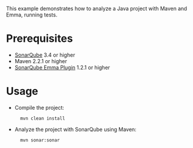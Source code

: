 This example demonstrates how to analyze a Java project with Maven and Emma, running tests.

Prerequisites
=============
* [SonarQube](http://www.sonarsource.org/downloads/) 3.4 or higher
* Maven 2.2.1 or higher
* [SonarQube Emma Plugin](http://docs.codehaus.org/display/SONAR/Sonar+Emma+Plugin) 1.2.1 or higher

Usage
=====
* Compile the project:

        mvn clean install
  	
		
* Analyze the project with SonarQube using Maven:

        mvn sonar:sonar


